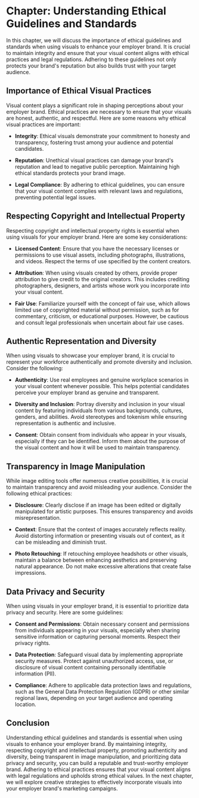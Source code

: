 Chapter: Understanding Ethical Guidelines and Standards
=======================================================

In this chapter, we will discuss the importance of ethical guidelines and standards when using visuals to enhance your employer brand. It is crucial to maintain integrity and ensure that your visual content aligns with ethical practices and legal regulations. Adhering to these guidelines not only protects your brand's reputation but also builds trust with your target audience.

Importance of Ethical Visual Practices
--------------------------------------

Visual content plays a significant role in shaping perceptions about your employer brand. Ethical practices are necessary to ensure that your visuals are honest, authentic, and respectful. Here are some reasons why ethical visual practices are important:

* **Integrity**: Ethical visuals demonstrate your commitment to honesty and transparency, fostering trust among your audience and potential candidates.

* **Reputation**: Unethical visual practices can damage your brand's reputation and lead to negative public perception. Maintaining high ethical standards protects your brand image.

* **Legal Compliance**: By adhering to ethical guidelines, you can ensure that your visual content complies with relevant laws and regulations, preventing potential legal issues.

Respecting Copyright and Intellectual Property
----------------------------------------------

Respecting copyright and intellectual property rights is essential when using visuals for your employer brand. Here are some key considerations:

* **Licensed Content**: Ensure that you have the necessary licenses or permissions to use visual assets, including photographs, illustrations, and videos. Respect the terms of use specified by the content creators.

* **Attribution**: When using visuals created by others, provide proper attribution to give credit to the original creators. This includes crediting photographers, designers, and artists whose work you incorporate into your visual content.

* **Fair Use**: Familiarize yourself with the concept of fair use, which allows limited use of copyrighted material without permission, such as for commentary, criticism, or educational purposes. However, be cautious and consult legal professionals when uncertain about fair use cases.

Authentic Representation and Diversity
--------------------------------------

When using visuals to showcase your employer brand, it is crucial to represent your workforce authentically and promote diversity and inclusion. Consider the following:

* **Authenticity**: Use real employees and genuine workplace scenarios in your visual content whenever possible. This helps potential candidates perceive your employer brand as genuine and transparent.

* **Diversity and Inclusion**: Portray diversity and inclusion in your visual content by featuring individuals from various backgrounds, cultures, genders, and abilities. Avoid stereotypes and tokenism while ensuring representation is authentic and inclusive.

* **Consent**: Obtain consent from individuals who appear in your visuals, especially if they can be identified. Inform them about the purpose of the visual content and how it will be used to maintain transparency.

Transparency in Image Manipulation
----------------------------------

While image editing tools offer numerous creative possibilities, it is crucial to maintain transparency and avoid misleading your audience. Consider the following ethical practices:

* **Disclosure**: Clearly disclose if an image has been edited or digitally manipulated for artistic purposes. This ensures transparency and avoids misrepresentation.

* **Context**: Ensure that the context of images accurately reflects reality. Avoid distorting information or presenting visuals out of context, as it can be misleading and diminish trust.

* **Photo Retouching**: If retouching employee headshots or other visuals, maintain a balance between enhancing aesthetics and preserving natural appearance. Do not make excessive alterations that create false impressions.

Data Privacy and Security
-------------------------

When using visuals in your employer brand, it is essential to prioritize data privacy and security. Here are some guidelines:

* **Consent and Permissions**: Obtain necessary consent and permissions from individuals appearing in your visuals, especially when sharing sensitive information or capturing personal moments. Respect their privacy rights.

* **Data Protection**: Safeguard visual data by implementing appropriate security measures. Protect against unauthorized access, use, or disclosure of visual content containing personally identifiable information (PII).

* **Compliance**: Adhere to applicable data protection laws and regulations, such as the General Data Protection Regulation (GDPR) or other similar regional laws, depending on your target audience and operating location.

Conclusion
----------

Understanding ethical guidelines and standards is essential when using visuals to enhance your employer brand. By maintaining integrity, respecting copyright and intellectual property, promoting authenticity and diversity, being transparent in image manipulation, and prioritizing data privacy and security, you can build a reputable and trust-worthy employer brand. Adhering to ethical practices ensures that your visual content aligns with legal regulations and upholds strong ethical values. In the next chapter, we will explore creative strategies to effectively incorporate visuals into your employer brand's marketing campaigns.
